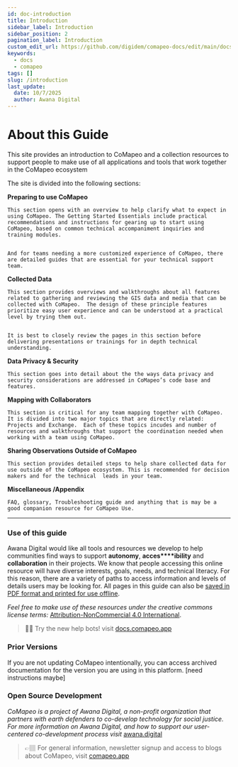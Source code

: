 ```yaml
---
id: doc-introduction
title: Introduction
sidebar_label: Introduction
sidebar_position: 2
pagination_label: Introduction
custom_edit_url: https://github.com/digidem/comapeo-docs/edit/main/docs/introduction.md
keywords:
  - docs
  - comapeo
tags: []
slug: /introduction
last_update:
  date: 10/7/2025
  author: Awana Digital
---
```


# About this Guide


This site provides an introduction to CoMapeo and a collection resources to support people to make use of all applications and tools that  work together in the CoMapeo ecosystem


The site is divided into the following sections:


**Preparing to use CoMapeo**


    This section opens with an overview to help clarify what to expect in using CoMapeo. The Getting Started Essentials include practical recommendations and instructions for gearing up to start using CoMapeo, based on common technical accompaniment inquiries and training modules. 


    And for teams needing a more customized experience of CoMapeo, there are detailed guides that are essential for your technical support team. 


**Collected Data**


    This section provides overviews and walkthroughs about all features related to gathering and reviewing the GIS data and media that can be collected with CoMapeo.  The design of these principle features prioritize easy user experience and can be understood at a practical level by trying them out. 


    It is best to closely review the pages in this section before delivering presentations or trainings for in depth technical understanding.


**Data Privacy & Security**


    This section goes into detail about the the ways data privacy and security considerations are addressed in CoMapeo’s code base and features.


**Mapping with Collaborators**


    This section is critical for any team mapping together with CoMapeo. It is divided into two major topics that are directly related: Projects and Exchange.  Each of these topics incudes and number of resources and walkthroughs that support the coordination needed when working with a team using CoMapeo.


**Sharing Observations Outside of CoMapeo**


    This section provides detailed steps to help share collected data for use outside of the CoMapeo ecosystem. This is recommended for decision makers and for the technical  leads in your team.


**Miscellaneous /Appendix**


    FAQ, glossary, Troubleshooting guide and anything that is may be a good companion resource for CoMapeo Use.


---


### Use of this guide


Awana Digital would like all tools and resources we develop to help communities find ways to support **autonomy**, **acces****ibility** and **collaboration** in their projects. We know that people accessing this online resource will have diverse interests, goals, needs, and technical literacy. For this reason, there are a variety of paths to access information and levels of details users may be looking for. All pages in this guide can also be [saved in PDF format and printed for use offline](https://docs.mapeo.app/complete-reference-guide/troubleshooting/saving-and-printing-mapeo-reference-materials).


_Feel free to make use of these resources under the creative commons license terms:_ [Attribution-NonCommercial 4.0 International](https://creativecommons.org/licenses/by-nc/4.0/).


> 💁🏽 Try the new help bots! visit [docs.comapeo.app](http://docs.comapeo.app/)


### Prior Versions


If you are not updating CoMapeo intentionally, you can access archived documentation for the version you are using in this platform.  [need instructions maybe]


### Open Source Development


_CoMapeo is a project of Awana Digital, a non-profit organization that partners with earth defenders to co-develop technology for social justice. For more information on Awana Digital, and how to support our user-centered co-development process visit_ [awana.digital](http://awana.digital/)


> 👉🏽 For general information, newsletter signup and access to blogs about CoMapeo, visit [comapeo.app](http://comapeo.app/) 


